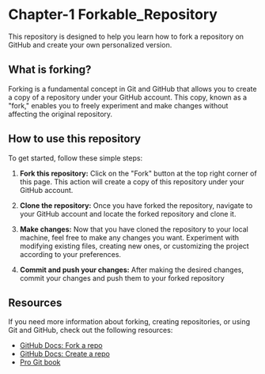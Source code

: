 # Chapter-1 Forkable_Repository
This repository is designed to help you learn how to fork a repository on GitHub and create your own personalized version.
## What is forking?
Forking is a fundamental concept in Git and GitHub that allows you to create a copy of a repository under your GitHub account. This copy, known as a "fork," enables you to freely experiment and make changes without affecting the original repository.

## How to use this repository

To get started, follow these simple steps:

1. **Fork this repository:** Click on the "Fork" button at the top right corner of this page. This action will create a copy of this repository under your GitHub account.

2. **Clone the repository:** Once you have forked the repository, navigate to your GitHub account and locate the forked repository and clone it.

3. **Make changes:** Now that you have cloned the repository to your local machine, feel free to make any changes you want. Experiment with modifying existing files, creating new ones, or customizing the project according to your preferences.

4. **Commit and push your changes:** After making the desired changes, commit your changes and push them to your forked repository

## Resources

If you need more information about forking, creating repositories, or using Git and GitHub, check out the following resources:

- [GitHub Docs: Fork a repo](https://docs.github.com/en/get-started/quickstart/fork-a-repo)
- [GitHub Docs: Create a repo](https://docs.github.com/en/github/getting-started-with-github/create-a-repo)
- [Pro Git book](https://git-scm.com/book)
